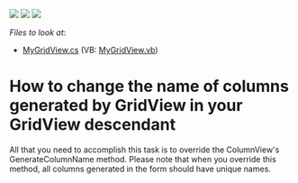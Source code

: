 <!-- default badges list -->
![](https://img.shields.io/endpoint?url=https://codecentral.devexpress.com/api/v1/VersionRange/128626163/13.1.4%2B)
[![](https://img.shields.io/badge/Open_in_DevExpress_Support_Center-FF7200?style=flat-square&logo=DevExpress&logoColor=white)](https://supportcenter.devexpress.com/ticket/details/E533)
[![](https://img.shields.io/badge/📖_How_to_use_DevExpress_Examples-e9f6fc?style=flat-square)](https://docs.devexpress.com/GeneralInformation/403183)
<!-- default badges end -->
<!-- default file list -->
*Files to look at*:

* [MyGridView.cs](./CS/Q131966/MyGridView.cs) (VB: [MyGridView.vb](./VB/Q131966/MyGridView.vb))
<!-- default file list end -->
# How to change the name of columns generated by GridView in your GridView descendant


<p>All that you need to accomplish this task is to override the ColumnView's GenerateColumnName method. Please note that when you override this method, all columns generated in the form should have unique names.</p>

<br/>


